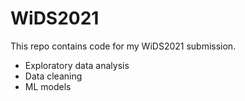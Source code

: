# WiDS2021

This repo contains code for my WiDS2021 submission.
- Exploratory data analysis
- Data cleaning
- ML models

